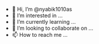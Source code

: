 - 👋 Hi, I’m @nyabik1010as
- 👀 I’m interested in ...
- 🌱 I’m currently learning ...
- 💞️ I’m looking to collaborate on ...
- 📫 How to reach me ...

<!---
nyabik1010as/nyabik1010as is a ✨ special ✨ repository because its `README.md` (this file) appears on your GitHub profile.
You can click the Preview link to take a look at your changes.
--->
